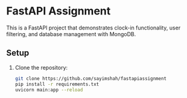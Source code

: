 # FastAPI Assignment

This is a FastAPI project that demonstrates clock-in functionality, user filtering, and database management with MongoDB.

## Setup

1. Clone the repository:
   ```bash
   git clone https://github.com/sayimshah/fastapiassignment
   pip install -r requirements.txt
   uvicorn main:app --reload


